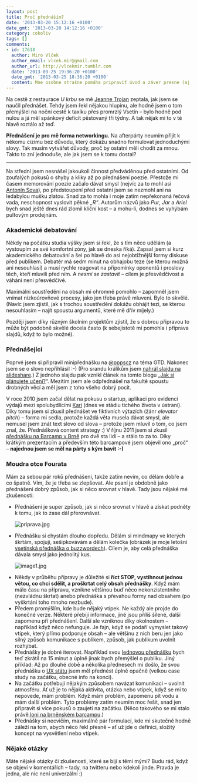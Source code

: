 ```yaml
---
layout: post
title: Proč přednáším?
date: '2013-03-20 15:12:16 +0100'
date_gmt: '2013-03-20 14:12:16 +0100'
category: cokoliv
tags: []
comments:
- id: 17618
  author: Miro Vlček
  author_email: vlcek.mir@gmail.com
  author_url: http://vlcekmir.tumblr.com
  date: '2013-03-25 19:36:20 +0100'
  date_gmt: '2013-03-25 18:36:20 +0100'
  content: Mne osobne strašne pomáha pripraviť úvod a záver presne (aj pozornosť ľudí je vtedy najvyššia, takže je škoda to premrhať).
---
```

<p>Na cestě z restaurace <em>U krbu</em> se mě <a href="http://twitter.com/jmtcz">Jeanne Trojan</a> zeptala, jak jsem se naučil přednášet. Tehdy jsem řekl nějakou hlupinu, ale hodně jsem o tom přemýšlel na noční cestě k taxíku přes promrzlý Vsetín – bylo hodně pod nulou a já měl spánkový deficit pěstovaný tři týdny. A tak nějak mi to v té hlavě roztálo až teď.</p>
<p><strong>Přednášení je pro mě forma networkingu.</strong> Na afterpárty neumím přijít k někomu cizímu bez důvodu, který dokážu snadno formulovat jednoduchými slovy. Tak musím vytvářet důvody, proč by ostatní měli chodit za mnou. Takto to zní jednoduše, ale jak jsem se k tomu dostal?</p>
<hr>
<p>Na střední jsem nesnášel jakoukoli činnost předváděnou před ostatními. Od zoufalých pokusů o shyby a kliky až po přednášení poezie. Přestože mi časem memorování poezie začalo dávat smysl (nejvíc za to mohl asi <a href="http://cs.wikipedia.org/wiki/Anton%C3%ADn_Sova">Antonín Sova</a>), po předstoupení před ostatní jsem se nezmohl ani na ledabylou mušku zlatou. Snad za to mohla i moje zatím nepřekonaná řečová vada, neschopnost vyslovit pěkné <em>„R“</em>. Autorům názvů jako <em>Pur</em>, <em>Jar</em> a <em>Ariel</em> bych snad ještě dnes rád zlomil klíční kost – a mohu-li, dodnes se vyhýbám pultovým prodejnám.</p>
<h3>Akademické debatování</h3>
<p>Někdy na počátku studia výšky jsem si řekl, že s tím něco udělám (a vystoupím ze své komfortní zóny, jak se dneska říká). Zapsal jsem si kurz akademického debatování a šel po hlavě do asi nejobtížnější formy diskuse před publikem. Debatér má sedm minut na obhajobu teze (se kterou možná ani nesouhlasí) a musí rychle reagovat na připomínky oponentů i proslovy těch, kteří mluvili před ním. A <em>nesmí se zastavit</em> – cílem je přesvědčivost a váhání není přesvědčivé. </p>
<p>Maximální soustředění na obsah mi ohromně pomohlo – zapomněl jsem vnímat nízkoúrovňové procesy, jako jen třeba právě mluvení. Bylo to skvělé. (Navíc jsem zjistil, jak s trochou soustředění dokážu obhájit tezi, se kterou nesouhlasím – najít spoustu argumentů, které mě dřív míjely.)</p>
<p>Později jsem díky různým školním projektům zjistil, že s dobrou přípravou to může být podobně skvělé docela často (k sebejistotě mi pomohla i příprava slajdů, když to bylo možné).</p>
<h3>Přednášející</h3>
<p>Poprvé jsem si připravil minipřednášku na <a href="http://twitter.com/pppscz">@pppscz</a> na téma GTD. Nakonec jsem se o slovo nepřihlásil :-) (Pro srandu králíkům jsem <a href="http://www.slideshare.net/janmartinek/gtd-talk-for-pppscz">nahrál slajdu na slideshare</a>.) Z jednoho slajdu pak vznikl článek na tomto blogu „<a href="http://podnebi.jan-martinek.com/jak-si-planujete-uceni/">Jak si plánujete učení?</a>“. Mezitím jsem ale odpřednášel na fakultě spoustu drobných věcí a měl jsem z toho všeho dobrý pocit.</p>
<p>V roce 2010 jsem začal dělat na pokusu o startup, aplikaci pro evidenci výdajů mezi spolubydlícími <a href="http://kari-vydaje.cz">Kari</a> (dnes ve stádiu tichého života v ústraní). Díky tomu jsem si zkusil přednášet ve fiktivních výtazích (žánr <em>elevator pitch</em>) – forma mi sedla, protože každá věta musela dávat smysl, ale nemusel jsem znát text slovo od slova – protože jsem mluvil o tom, co jsem znal, že. Přednášková content strategy :) V říjnu 2011 jsem si zkusil <a href="http://www.superlectures.com/barcampbrno2011/proc-delam-svou-praci-spatne">přednášku na Barcamp v Brně</a> pro dvě sta lidí – a stálo to za to. Díky krátkým prezentacím a především této barcampové jsem objevil ono „proč“ – <strong>najednou jsem se měl na párty s kým bavit :-)</strong></p>
<h3>Moudra otce Fourata</h3>
<p>Mám za sebou pár roků přednášení, takže zatím nevím, co dělám dobře a co špatně. Vím, že je třeba se zlepšovat. Ale psaní je obdobně jako přednášení dobrý způsob, jak si něco srovnat v hlavě. Tady jsou nějaké mé zkušenosti:</p>
<ul>
<li>Přednášení je super způsob, jak si něco srovnat v hlavě a získat podněty k tomu, jak to zase dál přerovnávat.</li>
<p><img src='%base_url%/assets/wp-uploads/2013/03/priprava.jpg' alt='priprava.jpg' /></p>
<li>Přednášku si chystám dlouho dopředu. Dělám si mindmapy ve kterých škrtám, spojuji, sešipkovávám a dělám kolečka (obrázek je moje letošní <a href="http://vimeo.com/60903443">vsetínská přednáška o buzzwordech</a>). Cílem je, aby celá přednáška dávala smysl jako jednolitý kus.</li>
<p><img src='%base_url%/assets/wp-uploads/2013/03/image1.jpg' alt='image1.jpg' /></p>
<li>Někdy v průběhu přípravy je důležité si <strong>říct STOP, vystihnout jednou větou, co chci sdělit, a proškrtat celý obsah přednášky</strong>. Když mám málo času na přípravu, vznikne většinou buď něco nekonzistentního (nezvládnu škrtat) anebo přednáška s převahou formy nad obsahem (po vyškrtání toho mnoho nezbude).</li>
<li>Předem promýšlím, kde bude nějaký vtípek. Ne každý ale projde do konečné verze. Některé přebíjí informace, jiné jsou příliš šílené, další zapomenu při přednášení. Další ale vzniknou díky okolnostem – například když něco nefunguje. Je fajn, když se podaří vymyslet takový vtípek, který přímo podporuje obsah – ale většinu z nich beru jen jako silný způsob komunikace s publikem, způsob, jak publikum uvolnit rozhýbat. </li>
<li>Přednášky je dobré iterovat. Například svou <a href="http://vimeo.com/60903443">lednovou přednášku</a> bych teď zkrátil na 15 minut a úplně jinak bych přemýšlel o publiku. Jiný příklad: Až po dlouhé době a několika přednesech mi došlo, že svou přednášku o <a href="http://www.barcampbrno.cz/prednaska/49/">UX státu</a> jsem měl přednést úplně opačně (velkou case study na začátku, obecné info na konci).</li>
<li>Na začátku potřebuji nějakým způsobem navázat komunikaci – uvolnit atmosféru. Ať už je to nějaká aktivita, otázka nebo vtípek, když se mi to nepovede, mám problém. Když mám problém, zapomenu pít vodu a mám další problém. Tyto problémy zatím neumím moc řešit, snad jen připravit si více pokusů o zaujetí na začátku. (Něco takového se mi stalo právě<a href="http://www.barcampbrno.cz/prednaska/49/"> loni na brněnském barcampu</a>.)</li>
<li>Přednášky si necvičím, maximálně pár formulací, kde mi skutečně hodně záleží na tom, abych něco řekl přesně – ať už jde o definici, složitý koncept na vysvětlení nebo vtípek.</li>
</ul>
<h3>Nějaké otázky</h3>
<p>Máte nějaké otázky či zkušenosti, které se bijí s těmi mými? Budu rád, když se objeví v komentářích – tady, na twitteru nebo kdekoli jinde. Pravda je jedna, ale nic není univerzální :)</p>
